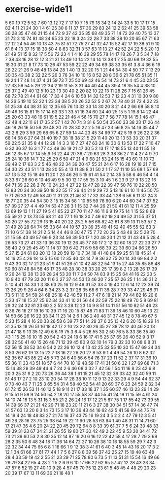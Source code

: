 # exercise-wide11
5
60
19
72
5
52
7
60
13
12
72
7
17
10
7
15
79
18
34
2
14
24
33
5
10
17
17
15
82
4
11
21
24
30
1
4
61
25
30
6
11
37
57
36
29
83
24
12
2
62
41
25
39
53
58
36
28
35
47
46
21
15
44
72
9
37
42
35
35
68
49
35
71
14
72
29
40
75
13
37
21
72
3
10
74
81
48
24
65
23
22
18
3
24
22
28
7
33
38
38
10
20
65
67
71
63
27
12
24
54
46
10
13
43
75
81
51
72
75
27
41
32
47
15
52
42
17
19
38
51
9
10
61
6
4
13
37
15
18
33
50
4
8
63
32
31
3
57
63
11
13
27
42
52
24
22
5
5
20
13
21
49
51
15
8
32
17
5
56
72
23
4
1
4
16
39
29
55
78
14
17
18
26
7
3
5
34
7
18
7
38
43
16
28
12
12
3
21
31
13
49
10
14
22
14
14
13
38
1
7
25
40
68
19
32
55
18
30
31
21
8
17
73
10
26
47
53
59
22
22
49
34
69
38
33
35
61
3
8
4
36
6
19
26
22
21
26
9
48
48
13
84
28
1
40
13
32
20
15
1
21
44
54
30
4
50
77
7
13
29
30
35
43
38
2
32
22
5
26
3
76
34
10
10
16
8
52
28
8
36
6
21
78
65
51
35
11
19
24
1
7
48
14
37
4
31
59
73
7
25
50
69
42
46
54
14
73
21
6
4
45
30
23
55
27
33
56
54
5
29
22
34
2
19
11
55
3
31
44
40
44
45
39
4
18
35
54
4
38
10
25
37
2
49
40
12
5
10
23
13
30
40
2
20
82
10
22
13
11
28
26
7
15
61
26
45
68
72
78
21
44
61
66
17
33
4
24
6
10
58
14
32
12
53
7
12
23
4
31
10
30
9
80
14
26
5
19
10
52
22
1
23
34
38
5
20
26
32
52
5
2
67
74
78
40
31
72
4
22
23
51
25
39
44
38
31
52
12
35
65
76
13
32
33
14
30
20
8
21
44
2
66
68
58
8
10
49
46
16
15
81
15
17
14
63
33
1
33
51
16
34
60
24
40
25
15
5
1
19
8
14
22
44
25
20
63
33
48
16
61
19
5
22
21
46
4
56
15
70
27
7
58
77
78
14
15
1
46
47
42
48
4
22
11
61
17
35
2
57
1
42
70
74
3
31
6
50
54
35
60
33
38
23
17
26
44
46
18
26
16
50
56
29
48
20
70
28
30
22
2
5
16
47
23
56
8
25
14
16
35
44
7
42
2
8
29
3
59
29
68
65
6
27
59
14
44
23
45
34
69
77
42
5
19
9
26
22
2
36
68
14
68
6
27
64
31
40
19
7
38
18
38
21
5
29
11
40
20
13
13
53
33
20
31
37
59
22
5
21
35
8
44
12
28
14
3
3
16
7
27
47
63
24
18
30
6
13
53
17
22
7
10
47
6
32
36
37
16
3
1
77
43
49
36
19
21
47
30
5
2
13
17
17
18
55
13
40
11
55
18
46
12
35
67
17
14
55
9
16
22
44
20
36
7
20
63
28
3
38
36
27
11
4
27
4
9
70
25
24
10
36
14
7
32
25
29
6
50
47
21
4
9
68
21
53
24
15
15
43
60
11
10
73
39
49
2
17
63
3
2
5
46
48
22
34
39
20
47
55
21
24
6
17
16
28
19
18
21
7
15
54
30
22
43
51
1
13
28
20
55
4
13
11
38
8
31
50
2
1
17
37
11
10
55
68
1
57
69
47
13
5
32
15
18
46
11
20
1
23
46
26
5
15
61
41
54
2
14
35
5
58
6
46
54
4
14
8
33
67
26
60
6
10
46
49
9
5
30
12
17
55
35
3
10
45
1
6
23
9
27
9
13
22
16
64
71
39
22
26
2
76
10
24
23
4
27
22
12
47
28
22
39
47
50
76
10
22
20
50
13
83
20
34
30
39
50
18
22
55
17
26
44
21
9
29
72
5
13
16
61
10
11
45
50
75
9
71
26
33
12
49
58
40
11
31
23
21
46
31
17
32
33
44
1
28
6
56
6
11
37
24
3
18
77
20
35
44
54
30
3
15
15
34
58
1
10
85
59
78
60
6
20
44
60
34
7
37
52
57
39
27
27
4
4
49
74
53
47
26
3
1
15
32
7
44
26
21
50
41
61
12
11
4
25
59
13
69
19
13
1
11
27
19
5
41
65
22
27
70
11
47
46
11
6
9
19
75
14
1
15
52
8
68
55
59
21
2
13
73
55
68
21
40
77
1
16
18
30
7
49
62
19
24
49
52
31
55
37
51
50
20
27
55
72
29
13
15
40
20
22
23
2
5
56
68
82
42
61
8
39
13
11
53
57
2
31
49
28
28
64
74
55
33
64
44
10
57
33
39
35
49
41
52
40
45
55
52
63
3
71
10
6
51
38
14
21
2
5
14
44
46
8
30
47
75
7
72
20
26
5
43
48
32
5
28
70
21
15
58
43
49
57
66
9
23
34
56
39
50
17
1
20
48
23
1
21
12
31
43
46
5
28
4
26
53
73
27
41
33
13
36
30
19
12
26
45
77
80
17
2
12
32
60
18
27
22
23
27
7
38
40
2
9
29
45
49
11
14
37
39
6
42
71
6
9
58
68
39
22
39
60
24
66
26
50
5
27
15
24
61
83
20
13
18
20
59
19
10
7
34
18
41
48
84
59
25
51
18
45
21
4
14
16
25
4
26
18
13
5
15
60
12
35
40
43
14
7
9
36
32
75
20
14
30
69
84
2
2
9
43
30
32
17
21
23
51
9
41
51
26
51
10
42
48
22
54
13
15
27
44
35
85
88
48
50
60
81
48
84
58
46
17
35
48
28
30
38
33
20
25
17
39
8
2
13
28
26
17
39
9
26
24
12
38
13
26
28
24
53
20
11
7
24
50
74
83
9
15
25
64
41
16
22
23
5
10
9
40
47
79
32
20
11
6
3
27
37
44
53
13
46
20
7
25
57
26
25
1
14
36
31
2
5
10
4
41
34
33
1
3
38
63
25
16
12
9
49
31
52
33
4
19
40
12
6
14
12
23
39
74
13
26
29
9
26
4
64
8
34
23
3
2
37
28
35
68
6
11
38
28
7
39
33
47
29
48
31
73
5
11
16
54
59
24
68
25
18
42
48
59
11
2
7
47
6
18
21
14
79
44
82
16
20
6
5
23
47
18
15
37
25
62
34
33
41
10
21
56
44
22
59
75
22
18
49
70
5
8
69
81
29
32
24
32
81
23
60
2
2
52
3
28
12
23
14
9
8
51
14
11
51
56
10
62
51
46
23
6
36
76
16
27
19
16
10
39
71
16
20
15
87
48
71
83
11
39
18
46
10
60
45
13
22
14
53
66
26
16
22
33
34
11
23
14
2
6
1
36
2
40
48
31
37
45
12
8
78
49
67
5
5
23
15
28
4
16
20
33
26
58
6
39
77
51
14
29
37
6
25
13
42
6
20
15
18
29
14
31
35
13
18
26
51
16
18
42
17
2
10
23
22
30
26
35
27
38
78
12
40
46
20
13
21
47
18
9
13
35
12
49
6
6
19
75
3
6
4
5
26
55
30
2
50
76
5
8
33
36
35
40
43
1
15
25
16
10
15
20
54
2
43
24
18
6
16
17
41
5
25
37
65
26
40
52
9
3
17
28
32
50
41
40
15
26
48
71
12
39
45
80
9
62
10
14
79
3
32
33
10
68
6
8
31
52
56
15
38
52
34
6
54
2
22
26
10
12
4
13
42
25
32
55
10
30
15
47
69
34
34
8
53
26
62
19
13
15
22
7
18
16
22
26
20
27
8
53
9
1
4
49
54
26
10
8
62
32
52
35
67
43
85
22
45
5
73
24
6
40
56
6
54
76
37
23
11
52
2
37
17
31
36
10
55
36
11
33
43
51
18
57
6
44
70
10
19
48
59
17
41
31
50
6
32
1
27
69
68
71
3
15
14
38
29
39
49
44
4
7
24
2
6
46
68
3
32
7
42
56
1
54
11
16
8
23
42
6
8
20
3
25
31
9
2
20
73
26
36
44
38
1
61
15
21
45
12
32
39
33
42
32
40
59
11
51
46
17
27
2
10
23
10
20
54
17
28
38
10
11
12
9
13
22
33
29
4
9
54
44
62
37
9
73
40
43
7
11
25
3
65
54
31
4
58
40
52
54
41
20
69
37
6
23
24
59
2
32
34
61
72
15
26
53
11
46
12
5
18
9
11
21
17
33
18
37
1
35
60
37
46
13
23
29
14
29
9
15
51
9
59
9
24
50
54
2
18
20
17
55
58
37
44
55
41
24
19
11
15
59
4
61
24
14
10
74
18
13
5
31
15
3
55
21
2
26
24
16
17
12
21
5
87
75
1
17
55
42
73
39
55
14
39
66
37
21
21
42
29
71
18
23
20
11
21
6
3
27
38
30
34
51
57
14
36
47
74
41
57
63
13
20
6
3
14
73
15
3
17
10
36
43
44
16
62
42
5
41
58
69
44
75
74
14
19
4
24
18
48
83
27
21
74
16
37
43
75
16
19
24
3
5
2
2
4
47
79
12
3
5
41
49
26
28
16
23
75
25
38
64
19
22
11
60
28
53
63
64
1
40
48
31
11
14
71
60
17
21
47
36
4
6
20
24
22
20
45
29
72
64
8
8
33
39
61
37
7
5
6
24
30
48
33
59
39
31
23
67
34
21
21
26
55
19
80
27
30
42
49
2
22
45
9
53
20
34
41
72
73
21
39
60
53
2
8
30
35
12
14
87
16
20
6
16
12
22
42
58
4
17
28
7
29
3
69
28
2
35
50
6
48
34
18
71
36
14
64
72
27
10
26
38
10
16
18
55
59
29
7
42
3
22
32
34
44
75
65
6
8
1
18
66
1
9
12
38
3
41
61
6
40
3
45
14
43
16
20
17
3
2
12
1
34
61
66
37
61
77
44
1
7
5
6
27
8
8
39
56
37
42
25
27
15
19
48
63
48
28
4
33
59
19
42
2
55
21
23
29
71
25
78
80
6
73
5
11
13
51
31
15
54
16
49
66
29
79
34
22
65
4
28
2
1
5
2
6
9
6
10
17
66
22
62
65
57
42
12
28
43
23
34
47
57
6
52
19
27
40
10
9
28
4
57
45
70
75
12
23
61
5
48
45
4
48
29
20
23
20
39
17
67
13
11
69
36
21
18
48
1
